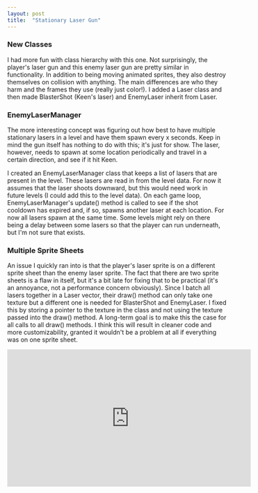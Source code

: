 ```yaml
---
layout: post
title:  "Stationary Laser Gun"
---
```


### New Classes

I had more fun with class hierarchy with this one. Not surprisingly, the
player's laser gun and this enemy laser gun are pretty similar in
functionality. In addition to being moving animated sprites, they also destroy
themselves on collision with anything. The main differences are who they harm
and the frames they use (really just color!). I added a Laser class and then
made BlasterShot (Keen's laser) and EnemyLaser inherit from Laser.

### EnemyLaserManager

The more interesting concept was figuring out how best to have multiple
stationary lasers in a level and have them spawn every x seconds. Keep in mind
the gun itself has nothing to do with this; it's just for show. The laser,
however, needs to spawn at some location periodically and travel in a
certain direction, and see if it hit Keen.

I created an EnemyLaserManager class that keeps a list of lasers that are
present in the level. These lasers are read in from the level data. For now it
assumes that the laser shoots downward, but this would need work in future
levels (I could add this to the level data). On each game loop,
EnemyLaserManager's update() method is called to see if the shot
cooldown has expired and, if so, spawns another laser at each location.
For now all lasers spawn at the same time. Some levels might rely on
there being a delay between some lasers so that the player can run
underneath, but I'm not sure that exists.

### Multiple Sprite Sheets

An issue I quickly ran into is that the player's laser sprite is on a different
sprite sheet than the enemy laser sprite. The fact that there are two sprite
sheets is a flaw in itself, but it's a bit late for fixing that to be practical
(it's an annoyance, not a performance concern obviously). Since I batch all
lasers together in a Laser vector, their draw() method can only take one
texture but a different one is needed for BlasterShot and EnemyLaser. I fixed
this by storing a pointer to the texture in the class and not using the texture
passed into the draw() method. A long-term goal is to make this the case for
all calls to all draw() methods. I think this will result in cleaner code and
more customizability, granted it wouldn't be a problem at all if everything was
on one sprite sheet.

<iframe width="560" height="315" src="https://www.youtube.com/embed/TmyH-HvRvh0" frameborder="0" allowfullscreen></iframe>
